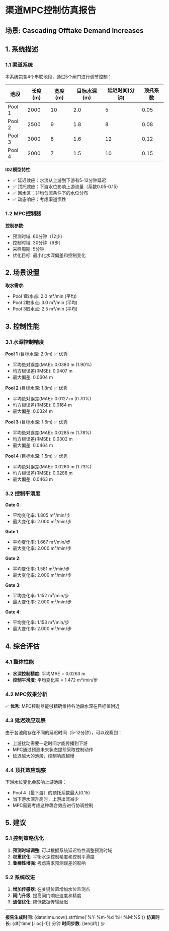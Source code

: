# 渠道MPC控制仿真报告

## 场景: Cascading Offtake Demand Increases

## 1. 系统描述

### 1.1 渠道系统

本系统包含4个串联池段，通过5个闸门进行调节控制：

| 池段 | 长度(m) | 宽度(m) | 目标水深(m) | 延迟时间(分钟) | 顶托系数 |
|------|---------|---------|------------|--------------|---------|
| Pool 1 | 2000 | 10 | 2.0 | 5 | 0.05 |
| Pool 2 | 2500 | 9 | 1.8 | 8 | 0.08 |
| Pool 3 | 3000 | 8 | 1.6 | 12 | 0.12 |
| Pool 4 | 2000 | 7 | 1.5 | 10 | 0.15 |

**IDZ模型特性**:
- ✅ 延迟效应：水流从上游到下游有5-12分钟延迟
- ✅ 顶托效应：下游水位影响上游流量（系数0.05-0.15）
- ✅ 回水区：非均匀流条件下的水位分布
- ✅ 动态响应：考虑渠道惯性

### 1.2 MPC控制器

**控制参数**:
- 预测时域: 60分钟（12步）
- 控制时域: 30分钟（6步）
- 采样周期: 5分钟
- 优化目标: 最小化水深偏差和控制变化

## 2. 场景设置


**取水需求**:
- Pool 1取水点: 2.0 m³/min (平均)
- Pool 2取水点: 3.0 m³/min (平均)
- Pool 3取水点: 2.5 m³/min (平均)


## 3. 控制性能

### 3.1 水深控制精度


**Pool 1** (目标水深: 2.0m) ✅ 优秀
- 平均绝对误差(MAE): 0.0380 m (1.90%)
- 均方根误差(RMSE): 0.0407 m
- 最大偏差: 0.0604 m


**Pool 2** (目标水深: 1.8m) ✅ 优秀
- 平均绝对误差(MAE): 0.0127 m (0.70%)
- 均方根误差(RMSE): 0.0164 m
- 最大偏差: 0.0324 m


**Pool 3** (目标水深: 1.6m) ✅ 优秀
- 平均绝对误差(MAE): 0.0285 m (1.78%)
- 均方根误差(RMSE): 0.0302 m
- 最大偏差: 0.0464 m


**Pool 4** (目标水深: 1.5m) ✅ 优秀
- 平均绝对误差(MAE): 0.0260 m (1.73%)
- 均方根误差(RMSE): 0.0288 m
- 最大偏差: 0.0463 m


### 3.2 控制平滑度


**Gate 0**:
- 平均变化率: 1.805 m³/min/步
- 最大变化率: 2.000 m³/min/步


**Gate 1**:
- 平均变化率: 1.667 m³/min/步
- 最大变化率: 2.000 m³/min/步


**Gate 2**:
- 平均变化率: 1.581 m³/min/步
- 最大变化率: 2.000 m³/min/步


**Gate 3**:
- 平均变化率: 1.152 m³/min/步
- 最大变化率: 2.000 m³/min/步


**Gate 4**:
- 平均变化率: 1.153 m³/min/步
- 最大变化率: 2.000 m³/min/步



## 4. 综合评估

### 4.1 整体性能

- **水深控制精度**: 平均MAE = 0.0263 m
- **控制平滑度**: 平均变化率 = 1.472 m³/min/步

### 4.2 MPC效果分析

✅ **优秀**: MPC控制器能够精确维持各池段水深在目标值附近


### 4.3 延迟效应观察

由于各池段存在不同的延迟时间（5-12分钟），可以观察到：
- 上游扰动需要一定时间才能传播到下游
- MPC通过预测未来状态提前采取控制动作
- 延迟越大的池段，控制响应越慢

### 4.4 顶托效应观察

下游水位变化会影响上游池段：
- Pool 4（最下游）的顶托系数最大(0.15)
- 当下游水深升高时，上游出流减少
- MPC需要考虑这种耦合效应进行协调控制

## 5. 建议

### 5.1 控制策略优化

1. **预测时域调整**: 可以根据系统延迟特性调整预测时域
2. **权重优化**: 平衡水深控制精度和控制平滑度
3. **鲁棒性增强**: 考虑需求预测误差的影响

### 5.2 系统改进

1. **增加传感器**: 在关键位置增加水位监测点
2. **闸门升级**: 提高闸门响应速度和精度
3. **通信优化**: 降低数据传输延迟

---

**报告生成时间**: {datetime.now().strftime('%Y-%m-%d %H:%M:%S')}
**仿真时长**: {df['time'].iloc[-1]} 分钟
**时间步数**: {len(df)} 步

